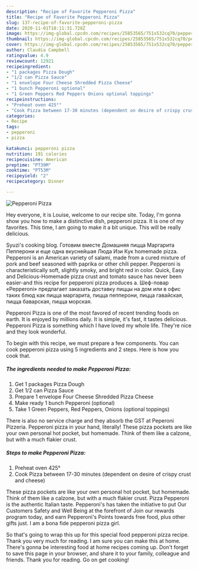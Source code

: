 ```yaml
---
description: "Recipe of Favorite Pepperoni Pizza"
title: "Recipe of Favorite Pepperoni Pizza"
slug: 137-recipe-of-favorite-pepperoni-pizza
date: 2020-11-01T18:11:31.728Z
image: https://img-global.cpcdn.com/recipes/25853565/751x532cq70/pepperoni-pizza-recipe-main-photo.jpg
thumbnail: https://img-global.cpcdn.com/recipes/25853565/751x532cq70/pepperoni-pizza-recipe-main-photo.jpg
cover: https://img-global.cpcdn.com/recipes/25853565/751x532cq70/pepperoni-pizza-recipe-main-photo.jpg
author: Claudia Campbell
ratingvalue: 4.9
reviewcount: 12921
recipeingredient:
- "1 packages Pizza Dough"
- "1/2 can Pizza Sauce"
- "1 envelope Four Cheese Shredded Pizza Cheese"
- "1 bunch Pepperoni optional"
- "1 Green Peppers Red Peppers Onions optional toppings"
recipeinstructions:
- "Preheat oven 425°"
- "Cook Pizza between 17-30 minutes (dependent on desire of crispy crust and cheese)"
categories:
- Recipe
tags:
- pepperoni
- pizza

katakunci: pepperoni pizza 
nutrition: 191 calories
recipecuisine: American
preptime: "PT39M"
cooktime: "PT53M"
recipeyield: "2"
recipecategory: Dinner

---
```



![Pepperoni Pizza](https://img-global.cpcdn.com/recipes/25853565/751x532cq70/pepperoni-pizza-recipe-main-photo.jpg)

Hey everyone, it is Louise, welcome to our recipe site. Today, I'm gonna show you how to make a distinctive dish, pepperoni pizza. It is one of my favorites. This time, I am going to make it a bit unique. This will be really delicious.

Syuzi&#39;s cooking blog. Готовим вместе Домашняя пицца Маргарита Пепперони и еще одна вкуснейшая Люда Изи Кук homemade pizza. Pepperoni is an American variety of salami, made from a cured mixture of pork and beef seasoned with paprika or other chili pepper. Pepperoni is characteristically soft, slightly smoky, and bright red in color. Quick, Easy and Delicious-Homemade pizza crust and tomato sauce has never been easier-and this recipe for pepperoni pizza produces a. Шеф-повар «Pepperoni» предлагает заказать доставку пиццы на дом или в офис таких блюд как пицца маргарита, пицца пепперони, пицца гавайская, пицца баварская, пицца морская.

Pepperoni Pizza is one of the most favored of recent trending foods on earth. It is enjoyed by millions daily. It is simple, it's fast, it tastes delicious. Pepperoni Pizza is something which I have loved my whole life. They're nice and they look wonderful.


To begin with this recipe, we must prepare a few components. You can cook pepperoni pizza using 5 ingredients and 2 steps. Here is how you cook that.

<!--inarticleads1-->

##### The ingredients needed to make Pepperoni Pizza:

1. Get 1 packages Pizza Dough
1. Get 1/2 can Pizza Sauce
1. Prepare 1 envelope Four Cheese Shredded Pizza Cheese
1. Make ready 1 bunch Pepperoni (optional)
1. Take 1 Green Peppers, Red Peppers, Onions (optional toppings)


There is also no service charge and they absorb the GST at Peperoni Pizzeria. Pepperoni pizza in your hand, literally! These pizza pockets are like your own personal hot pocket, but homemade. Think of them like a calzone, but with a much flakier crust. 

<!--inarticleads2-->

##### Steps to make Pepperoni Pizza:

1. Preheat oven 425°
1. Cook Pizza between 17-30 minutes (dependent on desire of crispy crust and cheese)


These pizza pockets are like your own personal hot pocket, but homemade. Think of them like a calzone, but with a much flakier crust. Pizza Pepperoni is the authentic Italian taste. Pepperoni&#39;s has taken the initiative to put Our Customers Safety and Well Being at the forefront of Join our rewards program today, and earn Pepperoni&#39;s Points towards free food, plus other gifts just. I am a bona fide pepperoni pizza girl. 

So that's going to wrap this up for this special food pepperoni pizza recipe. Thank you very much for reading. I am sure you can make this at home. There's gonna be interesting food at home recipes coming up. Don't forget to save this page in your browser, and share it to your family, colleague and friends. Thank you for reading. Go on get cooking!

